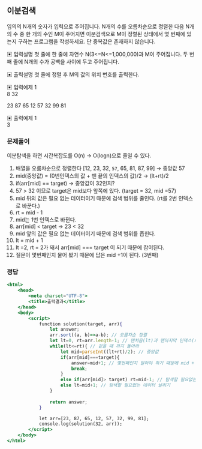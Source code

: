 ## 이분검색

임의의 N개의 숫자가 입력으로 주어집니다. N개의 수를 오름차순으로 정렬한 다음 N개의 수
중 한 개의 수인 M이 주어지면 이분검색으로 M이 정렬된 상태에서 몇 번째에 있는지 구하는
프로그램을 작성하세요. 단 중복값은 존재하지 않습니다.

▣ 입력설명
첫 줄에 한 줄에 자연수 N(3<=N<=1,000,000)과 M이 주어집니다.
두 번째 줄에 N개의 수가 공백을 사이에 두고 주어집니다.

▣ 출력설명
첫 줄에 정렬 후 M의 값의 위치 번호를 출력한다.

▣ 입력예제 1
<br>
8 32
<br>

23 87 65 12 57 32 99 81

▣ 출력예제 1
<br>
3

### 문제풀이

이분탐색을 하면 시간복잡도를 O(n) → O(logn)으로 줄일 수 있다.

1. 배열을 오름차순으로 정렬한다 [12, 23, 32, `57`, 65, 81, 87, 99] → 중앙값 57
2. mid(중앙값) = (0번인덱스의 값 + 맨 끝의 인덱스의 값)/2 → (lt+rt)/2
3. if(arr[mid] == target) → 중앙값이 32인지?
4. 57 > 32 이므로 target은 mid보다 앞쪽에 있다. (target = 32, mid =57)
5. mid 뒤의 값은 필요 없는 데이터이기 때문에 검색 범위를 줄인다. (rt를 2번 인덱스로 바꾼다.)   
6. rt = mid - 1
7. mid는 1번 인덱스로 바뀐다.
8. arr[mid] < target   → 23 < 32  
9. mid 앞의 값은 필요 없는 데이터이기 때문에 검색 범위를 좁힌다. 
10. lt = mid + 1
11. lt =2, rt = 2가 돼서 arr[mid] === target 이 되기 때문에 참이된다.
12. 질문이 몇번째인지 물어 봤기 때문에 답은 mid +1이 된다. (3번째)

### 정답

```jsx
<html>
    <head>
        <meta charset="UTF-8">
        <title>출력결과</title>
    </head>
    <body>
        <script>
            function solution(target, arr){
                let answer;
                arr.sort((a, b)=>a-b); // 오름차순 정렬
                let lt=0, rt=arr.length-1; // 맨처음(lt)과 맨마지막 인덱스(rt)
                while(lt<=rt){ // 같을 때 까지 돌아라
                    let mid=parseInt((lt+rt)/2); // 중앙값
                    if(arr[mid]===target){
                        answer=mid+1; // 몇번째인지 알아야 하기 때문에 mid + 1  
                        break;
                    }
                    else if(arr[mid]> target) rt=mid-1; // 탐색할 필요없는 데이터 날리기
                    else lt=mid+1; // 탐색할 필요없는 데이터 날리기
                }
               
                return answer;
            }

            let arr=[23, 87, 65, 12, 57, 32, 99, 81];
            console.log(solution(32, arr));
        </script>
    </body>
</html>
```
